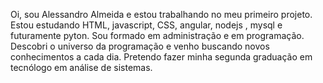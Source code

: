 Oi, sou Alessandro Almeida e estou trabalhando no meu primeiro projeto.
Estou estudando HTML, javascript, CSS, angular, nodejs , mysql e futuramente pyton.
Sou formado em administração e em programação. Descobri o universo da programação e venho buscando novos conhecimentos a cada dia.
Pretendo fazer minha segunda graduação em tecnólogo em análise de sistemas.



<!---
AleDevelopmentBR/AleDevelopmentBR is a ✨ special ✨ repository because its `README.md` (this file) appears on your GitHub profile.
You can click the Preview link to take a look at your changes.
--->
